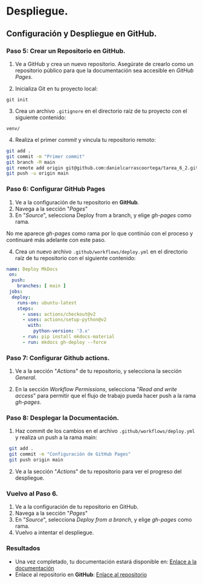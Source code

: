 # Despliegue.

## Configuración y Despliegue en GitHub.

### Paso 5: Crear un Repositorio en GitHub.

1. Ve a GitHub y crea un nuevo repositorio. Asegúrate de crearlo como un repositorio público para que la documentación sea accesible en *GitHub Pages*.

2. Inicializa Git en tu proyecto local:

`git init`

3. Crea un archivo `.gitignore` en el directorio raíz de tu proyecto con el siguiente contenido:

`venv/`

4. Realiza el primer *commit* y vincula tu repositorio remoto:

```bash
git add .
git commit -m "Primer commit"
git branch -M main
git remote add origin git@github.com:danielcarrascoortega/tarea_6_2.git
git push -u origin main
```

### Paso 6: Configurar GitHub Pages 

1. Ve a la configuración de tu repositorio en **GitHub**.
2. Navega a la sección "*Pages*" 
3. En "*Source*", selecciona Deploy from a branch, y elige *gh-pages* como rama.

No me aparece *gh-pages* como rama por lo que continúo con el proceso y continuaré más adelante con este paso.

4. Crea un nuevo archivo `.github/workflows/deploy.yml` en el directorio raíz de tu repositorio con el siguiente contenido: 

```yml
name: Deploy MkDocs
 on:
  push:
    branches: [ main ]
 jobs:
  deploy:
    runs-on: ubuntu-latest
    steps:
      - uses: actions/checkout@v2
      - uses: actions/setup-python@v2
        with:
          python-version: '3.x'
      - run: pip install mkdocs-material
      - run: mkdocs gh-deploy --force
```

### Paso 7: Configurar Github actions.

1. Ve a la sección "*Actions*" de tu repositorio, y selecciona la sección *General*.

 2. En la sección *Workflow Permissions*, selecciona "*Read and write access*" para permitir que el flujo de trabajo pueda hacer push a la rama *gh-pages*.

### Paso 8: Desplegar la Documentación.

1. Haz commit de los cambios en el archivo `.github/workflows/deploy.yml` y realiza un push a la rama main: 

```bash
 git add .
 git commit -m "Configuración de GitHub Pages"
 git push origin main
```

2. Ve a la sección "*Actions*" de tu repositorio para ver el progreso del despliegue.

### Vuelvo al Paso 6.
1. Ve a la configuración de tu repositorio en GitHub. 
2. Navega a la sección "*Pages*" 
3. En "*Source*", selecciona *Deploy from a branch*, y elige *gh-pages* como rama.
4. Vuelvo a intentar el despliegue.

### Resultados

* Una vez completado, tu documentación estará disponible en: [Enlace a la documentación](https://danielcarrascoortega.github.io/tarea_6_2/)
* Enlace al repositorio en **GitHub**: [Enlace al repositorio](https://github.com/danielcarrascoortega/tarea_6_2)